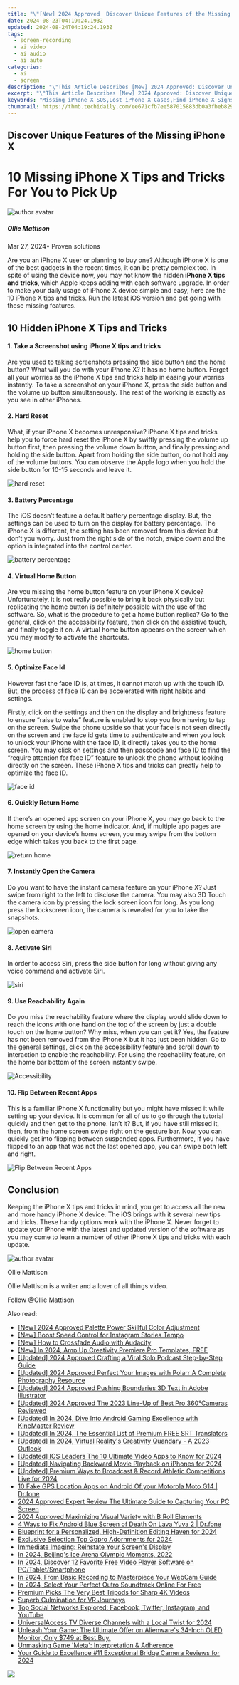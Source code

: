 ```yaml
---
title: "\"[New] 2024 Approved  Discover Unique Features of the Missing iPhone X\""
date: 2024-08-23T04:19:24.193Z
updated: 2024-08-24T04:19:24.193Z
tags: 
  - screen-recording
  - ai video
  - ai audio
  - ai auto
categories: 
  - ai
  - screen
description: "\"This Article Describes [New] 2024 Approved: Discover Unique Features of the Missing iPhone X\""
excerpt: "\"This Article Describes [New] 2024 Approved: Discover Unique Features of the Missing iPhone X\""
keywords: "Missing iPhone X SOS,Lost iPhone X Cases,Find iPhone X Signs,Stolen iPhone X Tips,IPhone X Recovery Guide,IPhone X Theft Prevention,Locate Missing iPhone X"
thumbnail: https://thmb.techidaily.com/ee671cfb7ee587015883db0a3fbeb82905b8663f1657e5b249344fa4f87d839d.jpg
---
```


## Discover Unique Features of the Missing iPhone X

# 10 Missing iPhone X Tips and Tricks For You to Pick Up

![author avatar](https://images.wondershare.com/filmora/article-images/ollie-mattison.jpg)

##### Ollie Mattison

 Mar 27, 2024• Proven solutions

Are you an iPhone X user or planning to buy one? Although iPhone X is one of the best gadgets in the recent times, it can be pretty complex too. In spite of using the device now, you may not know the hidden **iPhone X tips and tricks**, which Apple keeps adding with each software upgrade. In order to make your daily usage of iPhone X device simple and easy, here are the 10 iPhone X tips and tricks. Run the latest iOS version and get going with these missing features.

## 10 Hidden iPhone X Tips and Tricks

#### 1\. Take a Screenshot using iPhone X tips and tricks

Are you used to taking screenshots pressing the side button and the home button? What will you do with your iPhone X? It has no home button. Forget all your worries as the iPhone X tips and tricks help in easing your worries instantly. To take a screenshot on your iPhone X, press the side button and the volume up button simultaneously. The rest of the working is exactly as you see in other iPhones.

#### 2\. Hard Reset

What, if your iPhone X becomes unresponsive? iPhone X tips and tricks help you to force hard reset the iPhone X by swiftly pressing the volume up button first, then pressing the volume down button, and finally pressing and holding the side button. Apart from holding the side button, do not hold any of the volume buttons. You can observe the Apple logo when you hold the side button for 10-15 seconds and leave it.

![hard reset](https://images.wondershare.com/filmora/article-images/iPhone-X-Hard-Reset-Buttons-min.png)

#### 3\. Battery Percentage

The iOS doesn’t feature a default battery percentage display. But, the settings can be used to turn on the display for battery percentage. The iPhone X is different, the setting has been removed from this device but don’t you worry. Just from the right side of the notch, swipe down and the option is integrated into the control center.

![battery percentage](https://images.wondershare.com/filmora/article-images/iOS_battery_percentage.jpg)

#### 4\. Virtual Home Button

Are you missing the home button feature on your iPhone X device? Unfortunately, it is not really possible to bring it back physically but replicating the home button is definitely possible with the use of the software. So, what is the procedure to get a home button replica? Go to the general, click on the accessibility feature, then click on the assistive touch, and finally toggle it on. A virtual home button appears on the screen which you may modify to activate the shortcuts.

![home button](https://images.wondershare.com/filmora/article-images/iphone-home-button.jpg)

#### 5\. Optimize Face Id

However fast the face ID is, at times, it cannot match up with the touch ID. But, the process of face ID can be accelerated with right habits and settings.

Firstly, click on the settings and then on the display and brightness feature to ensure “raise to wake” feature is enabled to stop you from having to tap on the screen. Swipe the phone upside so that your face is not seen directly on the screen and the face id gets time to authenticate and when you look to unlock your iPhone with the face ID, it directly takes you to the home screen. You may click on settings and then passcode and face ID to find the “require attention for face ID” feature to unlock the phone without looking directly on the screen. These iPhone X tips and tricks can greatly help to optimize the face ID.

![face id](https://images.wondershare.com/filmora/article-images/settings-face-id2.jpg)

#### 6\. Quickly Return Home

If there’s an opened app screen on your iPhone X, you may go back to the home screen by using the home indicator. And, if multiple app pages are opened on your device’s home screen, you may swipe from the bottom edge which takes you back to the first page.

![return home](https://images.wondershare.com/filmora/article-images/home-indicator-iphone-x.jpg)

#### 7\. Instantly Open the Camera

Do you want to have the instant camera feature on your iPhone X? Just swipe from right to the left to disclose the camera. You may also 3D Touch the camera icon by pressing the lock screen icon for long. As you long press the lockscreen icon, the camera is revealed for you to take the snapshots.

![open camera](https://images.wondershare.com/filmora/article-images/iphone-x-open-camera.jpg)

#### 8\. Activate Siri

In order to access Siri, press the side button for long without giving any voice command and activate Siri.

![siri](https://images.wondershare.com/filmora/article-images/siri.jpg)

#### 9\. Use Reachability Again

Do you miss the reachability feature where the display would slide down to reach the icons with one hand on the top of the screen by just a double touch on the home button? Why miss, when you can get it? Yes, the feature has not been removed from the iPhone X but it has just been hidden. Go to the general settings, click on the accessibility feature and scroll down to interaction to enable the reachability. For using the reachability feature, on the home bar bottom of the screen instantly swipe.

![Accessibility](https://images.wondershare.com/filmora/article-images/Accessibility.png)

#### 10\. Flip Between Recent Apps

This is a familiar iPhone X functionality but you might have missed it while setting up your device. It is common for all of us to go through the tutorial quickly and then get to the phone. Isn’t it? But, if you have still missed it, then, from the home screen swipe right on the gesture bar. Now, you can quickly get into flipping between suspended apps. Furthermore, if you have flipped to an app that was not the last opened app, you can swipe both left and right.

![Flip Between Recent Apps](https://images.wondershare.com/filmora/article-images/iphone-x-multitasking.jpg)

## Conclusion

Keeping the iPhone X tips and tricks in mind, you get to access all the new and more handy iPhone X device. The iOS brings with it several new tips and tricks. These handy options work with the iPhone X. Never forget to update your iPhone with the latest and updated version of the software as you may come to learn a number of other iPhone X tips and tricks with each update.

![author avatar](https://images.wondershare.com/filmora/article-images/ollie-mattison.jpg)

Ollie Mattison

Ollie Mattison is a writer and a lover of all things video.

Follow @Ollie Mattison


<ins class="adsbygoogle"
     style="display:block"
     data-ad-format="autorelaxed"
     data-ad-client="ca-pub-7571918770474297"
     data-ad-slot="1223367746"></ins>



<ins class="adsbygoogle"
     style="display:block"
     data-ad-client="ca-pub-7571918770474297"
     data-ad-slot="8358498916"
     data-ad-format="auto"
     data-full-width-responsive="true"></ins>


<span class="atpl-alsoreadstyle">Also read:</span>
<div><ul>
<li><a href="https://fox-access.techidaily.com/new-2024-approved-palette-power-skillful-color-adjustment/"><u>[New] 2024 Approved  Palette Power  Skillful Color Adjustment</u></a></li>
<li><a href="https://fox-access.techidaily.com/new-boost-speed-control-for-instagram-stories-tempo/"><u>[New] Boost Speed Control for Instagram Stories Tempo</u></a></li>
<li><a href="https://fox-access.techidaily.com/new-how-to-crossfade-audio-with-audacity/"><u>[New] How to Crossfade Audio with Audacity</u></a></li>
<li><a href="https://fox-access.techidaily.com/new-in-2024-amp-up-creativity-premiere-pro-templates-free/"><u>[New] In 2024, Amp Up Creativity  Premiere Pro Templates, FREE</u></a></li>
<li><a href="https://fox-access.techidaily.com/updated-2024-approved-crafting-a-viral-solo-podcast-step-by-step-guide/"><u>[Updated] 2024 Approved  Crafting a Viral Solo Podcast  Step-by-Step Guide</u></a></li>
<li><a href="https://fox-access.techidaily.com/updated-2024-approved-perfect-your-images-with-polarr-a-complete-photography-resource/"><u>[Updated] 2024 Approved  Perfect Your Images with Polarr  A Complete Photography Resource</u></a></li>
<li><a href="https://fox-access.techidaily.com/updated-2024-approved-pushing-boundaries-3d-text-in-adobe-illustrator/"><u>[Updated] 2024 Approved  Pushing Boundaries  3D Text in Adobe Illustrator</u></a></li>
<li><a href="https://fox-access.techidaily.com/updated-2024-approved-the-2023-line-up-of-best-pro-360cameras-reviewed/"><u>[Updated] 2024 Approved  The 2023 Line-Up of Best Pro 360°Cameras Reviewed</u></a></li>
<li><a href="https://fox-access.techidaily.com/updated-in-2024-dive-into-android-gaming-excellence-with-kinemaster-review/"><u>[Updated] In 2024, Dive Into Android Gaming Excellence with KineMaster Review</u></a></li>
<li><a href="https://fox-access.techidaily.com/updated-in-2024-the-essential-list-of-premium-free-srt-translators/"><u>[Updated] In 2024, The Essential List of Premium FREE SRT Translators</u></a></li>
<li><a href="https://fox-access.techidaily.com/updated-in-2024-virtual-realitys-creativity-quandary-a-2023-outlook/"><u>[Updated] In 2024, Virtual Reality's Creativity Quandary - A 2023 Outlook</u></a></li>
<li><a href="https://fox-access.techidaily.com/updated-ios-leaders-the-10-ultimate-video-apps-to-know-for-2024/"><u>[Updated] IOS Leaders  The 10 Ultimate Video Apps to Know for 2024</u></a></li>
<li><a href="https://fox-access.techidaily.com/updated-navigating-backward-movie-playback-on-iphones-for-2024/"><u>[Updated] Navigating Backward Movie Playback on iPhones for 2024</u></a></li>
<li><a href="https://visual-screen-recording.techidaily.com/updated-premium-ways-to-broadcast-and-record-athletic-competitions-live-for-2024/"><u>[Updated] Premium Ways to Broadcast & Record Athletic Competitions Live for 2024</u></a></li>
<li><a href="https://android-location.techidaily.com/10-fake-gps-location-apps-on-android-of-your-motorola-moto-g14-drfone-by-drfone-virtual/"><u>10 Fake GPS Location Apps on Android Of your Motorola Moto G14 | Dr.fone</u></a></li>
<li><a href="https://screen-video-capture.techidaily.com/2024-approved-expert-review-the-ultimate-guide-to-capturing-your-pc-screen/"><u>2024 Approved  Expert Review  The Ultimate Guide to Capturing Your PC Screen</u></a></li>
<li><a href="https://fox-access.techidaily.com/2024-approved-maximizing-visual-variety-with-b-roll-elements/"><u>2024 Approved  Maximizing Visual Variety with B Roll Elements</u></a></li>
<li><a href="https://howto.techidaily.com/4-ways-to-fix-android-blue-screen-of-death-on-lava-yuva-2-drfone-by-drfone-fix-android-problems-fix-android-problems/"><u>4 Ways to Fix Android Blue Screen of Death On Lava Yuva 2 | Dr.fone</u></a></li>
<li><a href="https://fox-boxes.techidaily.com/blueprint-for-a-personalized-high-definition-editing-haven-for-2024/"><u>Blueprint for a Personalized, High-Definition Editing Haven for 2024</u></a></li>
<li><a href="https://some-knowledge.techidaily.com/exclusive-selection-top-gopro-adornments-for-2024/"><u>Exclusive Selection  Top Gopro Adornments for 2024</u></a></li>
<li><a href="https://graphic-issues.techidaily.com/immediate-imaging-reinstate-your-screens-display/"><u>Immediate Imaging: Reinstate Your Screen's Display</u></a></li>
<li><a href="https://fox-access.techidaily.com/in-2024-beijings-ice-arena-olympic-moments-2022/"><u>In 2024, Beijing's Ice Arena  Olympic Moments, 2022</u></a></li>
<li><a href="https://fox-access.techidaily.com/in-2024-discover-12-favorite-free-video-player-software-on-pctabletsmartphone/"><u>In 2024, Discover 12 Favorite Free Video Player Software on PC/Tablet/Smartphone</u></a></li>
<li><a href="https://digital-screen-recording.techidaily.com/in-2024-from-basic-recording-to-masterpiece-your-webcam-guide/"><u>In 2024, From Basic Recording to Masterpiece  Your WebCam Guide</u></a></li>
<li><a href="https://fox-access.techidaily.com/in-2024-select-your-perfect-outro-soundtrack-online-for-free/"><u>In 2024, Select Your Perfect Outro Soundtrack Online For Free</u></a></li>
<li><a href="https://fox-access.techidaily.com/premium-picks-the-very-best-tripods-for-sharp-4k-videos/"><u>Premium Picks  The Very Best Tripods for Sharp 4K Videos</u></a></li>
<li><a href="https://fox-access.techidaily.com/superb-culmination-for-vr-journeys/"><u>Superb Culmination for VR Journeys</u></a></li>
<li><a href="https://win-forum.techidaily.com/top-social-networks-explored-facebook-twitter-instagram-and-youtube/"><u>Top Social Networks Explored: Facebook, Twitter, Instagram, and YouTube</u></a></li>
<li><a href="https://some-guidance.techidaily.com/universalaccess-tv-diverse-channels-with-a-local-twist-for-2024/"><u>UniversalAccess TV  Diverse Channels with a Local Twist for 2024</u></a></li>
<li><a href="https://hardware-updates.techidaily.com/unleash-your-game-the-ultimate-offer-on-alienwares-34-inch-oled-monitor-only-749-at-best-buy/"><u>Unleash Your Game: The Ultimate Offer on Alienware's 34-Inch OLED Monitor, Only $749 at Best Buy.</u></a></li>
<li><a href="https://games-able.techidaily.com/unmasking-game-meta-interpretation-and-adherence/"><u>Unmasking Game 'Meta': Interpretation & Adherence</u></a></li>
<li><a href="https://fox-access.techidaily.com/your-guide-to-excellence-11-exceptional-bridge-camera-reviews-for-2024/"><u>Your Guide to Excellence  #11 Exceptional Bridge Camera Reviews for 2024</u></a></li>
</ul></div>

<!-- affiliate ads begin -->
<a href="https://secure.2checkout.com/order/checkout.php?PRODS=45152835&QTY=1&AFFILIATE=108875&CART=1"><img src="https://download.terabyteunlimited.com/banners/ad_800x450_d.jpg" border="0"></a>
<!-- affiliate ads end -->